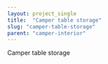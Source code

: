```yaml
---
layout: project_single
title:  "Camper table storage"
slug: "camper-table-storage"
parent: "camper-interior"
---
```

Camper table storage